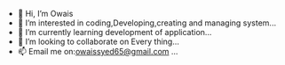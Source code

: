 - 👋 Hi, I’m Owais
- 👀 I’m interested in coding,Developing,creating and managing system...
- 🌱 I’m currently learning development of application...
- 💞️ I’m looking to collaborate on Every thing...
- 📫 Email me on:owaissyed65@gmail.com  ...

<!---
owaissyed65/owaissyed65 is a ✨ special ✨ repository because its `README.md` (this file) appears on your GitHub profile.
You can click the Preview link to take a look at your changes.
--->
